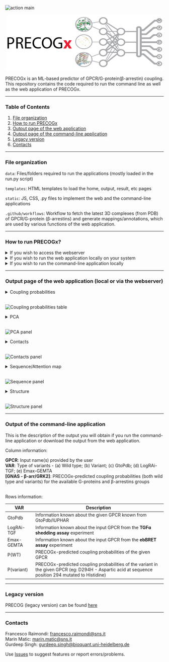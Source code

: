 ![action main](https://github.com/raimondilab/precogx/actions/workflows/main.yml/badge.svg)


<div align="center">
<img src="static/img/gallery/logo.png" alt="logo" width="500"/>
</div>

PRECOGx is an ML-based predictor of GPCR/G-protein(β-arrestin) coupling. This repository contains the code required to run the command line as well as the web application of PRECOGx.

___

### Table of Contents
1. [File organization](#fileOrganization)
2. [How to run PRECOGx](#howToRunPRECOGx)
3. [Output page of the web application](#outputPageOfTheWebApplication)
4. [Output page of the command-line application](#outputPageOfTheCommanLineApplication)
5. [Legacy version](#legacy)
6. [Contacts](#contacts)

___

### File organization <a name='fileOrganization'></a>
```data```: Files/folders required to run the applications (mostly loaded in the run.py script)

```templates```: HTML templates to load the home, output, result, etc pages

```static```: JS, CSS, .py files to implement the web and the command-line applications

```.github/workflows```: Workflow to fetch the latest 3D complexes (from PDB) of GPCR/G-protein (β-arrestins) and generate mappings/annotations, which are used by various functions of the web application.

___

### How to run PRECOGx? <a name='howToRunPRECOGx'></a>

<details><summary>If you wish to access the webserver</summary>

Open the [URL]("https://precogx.bioinfolab.sns.it")
</details>

<details><summary>If you wish to run the web application locally on your system</summary>

1. Clone the repository and install Flask.

```
git clone <repo>
pip install Flask
```

2. Create the PRECOGx environment with conda.
```
conda env create -f environment.yml
conda activate precogx
```
This will create and activate the environment named <b>precogx</b>

3. Launch the webserver.
```
python3 run.py
```
</details>

<details><summary>If you wish to run the command-line application locally</summary>

1. Clone the repository and install Flask.

```
git clone <repo>
pip install Flask
```

2. Create the PRECOGx environment with conda.
```
conda env create -f environment.yml
conda activate precogx
```
This will create and activate the environment named <b>precogx</b>

3. Run PRECOGx.
Go into the precogx directory, and run:
```
./static/predictor/precogx.py all --file <inputFile>
```
or try:
```
./static/predictor/precogx.py --help
```
to know more.

```
python3 run.py
```
</details>

___

### Output page of the web application (local or via the webserver) <a name="outputPageOfTheApplication"></a>

<details><summary>Coupling probabilities</summary>

1. This panel displays the predicted probabilities of each input sequence as well as the experimental information provided by [GtoPdb](”https://www.guidetopharmacology.org/”), [TGF](”https://pubmed.ncbi.nlm.nih.gov/31160049/”), and [GEMTA](”https://www.biorxiv.org/content/10.1101/2020.04.20.052027v1”) biosensors.
2. To visualise information related to a G-protein/β-arrestin coupling, simply click the corresponding cell in the table, and other panels will update accordingly.
</details>

<br>

![Coupling probabilities table](data/GIFs/couplingProbabilities.gif)

<details><summary>PCA</summary>

1. This panel displays the projections of the human GPCRome sequences along with the first two principal components obtained by performing the Principal Component Analysis (PCA) on the embeddings of the human GPCRome (377 receptors) for different layers.
2. The user can label the human GPCRome based on their known functional information with the help of a drop-down menu.
3. If either TGF or GEMTA biosensor is selected from the drop-down, a continuous colour gradient, ranging from dark grey (no binding) to green (maximum binding), will be applied.
4. If GtoPdb is selected, a discrete colour will be applied: dark green (primary transduction mechanisms) and pale green (secondary transduction mechanisms).
5. If Class is selected, a discrete set of colours will be applied to display different GPCR classes.
6. Wild type and mutated (if provided) sequences are highlighted in, khaki and fuchsia, respectively.
</details>
<br>

![PCA panel](data/GIFs/PCA.gif)

<details><summary>Contacts</summary>

1. Differential Contact Pairs (coupled vs not-coupled receptors for a given G-protein) are obtained using the ESM library, mapped to their BW annotations, and shown in the heatmap
2. Users can use the slider to filter the contact pairs based on their log-odds scores
3. Contact pairs enriched for a coupling group (observed in coupled receptors) are coloured in green and the depleted (observed in not-coupled receptors) ones in red
1. This panel displays predicted differential contacts for a given coupling group (G-protein/β-arrestin), which can be selected by clicking on any cell in the Coupling probabilities table (see above).
2. The predicted contacts for each input receptor are grouped together on the basis of specific coupling preferences and summarised via the log-odds ratio, indicating contacts that are more (shown in green) or less (red) frequently than expected observed.
3. Contact statistics is referenced to [GPCRdb]("https://gpcrdb.org/”)  generic residue numbering system.
4. The Log-odds score slider can be used to filter and visualize the predicted contacts with a log-odds ratio greater than the user-specified absolute value (default: 0.2). The Distance slider can be used to filter close contact pairs inside the same secondary structural element(helices) (default: 0).
</details>
<br>

![Contacts panel](data/GIFs/contacts.gif)

<details><summary>Sequence/Attention map</summary>

1. By selecting Sequence from the drop-down, the positions mediating predicted contacts (highlighted in yellow) for the selected coupling group (G-protein/β-arrestin) are mapped onto the input sequence and displayed to the user.
2. The Log odds score slider can be used to filter and visualize the predicted contacts with a log-odds ratio greater than the user-specified absolute value. Hovering over any highlighted position to view its BW numbering. Mutation, if provided, is highlighted in magenta.
3. By selecting the Attention map from the drop-down, the attention map derived from the most important attention head of the best performing embedding layer during classification is displayed to the user. The user can compare the attention network of mutation with the wild type (the labels on the X- and Y-axis represent the input sequence positions).
</details>
<br>

![Sequence panel](data/GIFs/sequence.gif)

<details><summary>Structure</summary>

1. This panel displays the predicted differential contacts of the input sequence on a 3D structure of GPCR - G-protein/β-arrestin complex.
2. The predicted contacts positions are highlighted as yellow spheres with their diameter proportional to the number of predicted contacts they mediate (the labels indicate the corresponding GPCRdb generic numbering system of the contact).
3. The green and red edges represent predicted contact pairs that enriched or depleted, respectively, for the given coupling group (G-protein/β-arrestin).
4. Mutation (if provided) is highlighted as a magenta-coloured sphere. The 3D structure with the highest sequence identity to the input GPCR (using PSI-BLAST against PDB-derived and AlphaFold complexes) is chosen and displayed by default.
5. The user can also choose another 3D structure from the dropdown menu, which has the list of 3D structures (PDB-ID/AlphaFold pairs) in descending order of sequence identity with the input receptor.
6. The user can also use the Log-odds score slider to filter and visualize the predicted contacts with a log-odds ratio greater than the user-specified absolute value. The Distance slider can be used to filter close contact pairs inside the same secondary structural element(helices).
7. Additional toggle options are available within the NGL viewer.
</details>
<br>

![Structure panel](data/GIFs/structure.gif)

___

### Output of the command-line application <a name="outputPageOfTheCommanLineApplication"></a>

This is the description of the output you will obtain if you run the command-line application or download the output from the web application.<br>

Column information:<br>

<strong>GPCR</strong>: Input name(s) provided by the user<br>
<strong>VAR</strong>: Type of variants - (a) Wild type; (b) Variant; (c) GtoPdb; (d) LogRAi-TGF; (e) Emax-GEMTA<br>
<strong>[GNAS - β-arr/GRK2]</strong>: PRECOGx-predicted coupling probabilities (both wild type and variants) for the available G-proteins and β-arrestins groups<br><br>

Rows information:<br>

|<strong>VAR</strong>|<strong>Description</strong>|
|-----|----|
| GtoPdb | Information known about the given GPCR known from GtoPdb/IUPHAR|
|LogRAi-TGF| Information known about the input GPCR from the <strong>TGFɑ shedding assay</strong> experiment|
|Emax-GEMTA|Information known about the input GPCR from the <strong>ebBRET assay</strong> experiment|
|P(WT)| PRECOGx-predicted coupling probabilities of the given GPCR|
|P(variant)| PRECOGx-predicted coupling probabilities of the variant in the given GPCR (eg: D294H - Aspartic acid at sequence position 294 mutated to Histidine)|

___

### Legacy version <a name="legacy"></a>
PRECOG (legacy version) can be found [here]("https://github.com/russelllab/precog")

___

### Contacts <a name="contacts"></a>
Francesco Raimondi: francesco.raimondi@sns.it<br>
Marin Matic: marin.matic@sns.it<br>
Gurdeep Singh: gurdeep.singh@bioquant.uni-heidelberg.de

Use [Issues](https://github.com/raimondilab/precogx/issues) to suggest features or report errors/problems.
